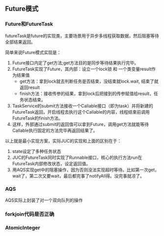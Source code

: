 ## Future模式

### Future和FutureTask

futureTask是future的实现类，主要场景用于异步多线程获取数据，然后阻塞等待全部结果返回。

简单来说Future模式实现是：

1. Future接口内定了get方法;get方法目的是同步等待结果执行完毕。
2. FutureTask实现了Future，其内部：设立一个lock锁 和 一个类变量result作为结果值
   - get方法：拿到lock就去判断任务是否结束，没结束就lock.wait, 结束了就返回result
   - finish方法：接收传参的结果，拿到lock后把接到的传参赋值给result，任务状态结束。
3. TaskService的submit方法接收一个Callable接口（即为task）并将新建的FutureTask返回，开启线程去执行这个Callable的内容，线程结束前调用FutureTask的finish方法。
4. 这样，外部通过submit的返回值可以拿到Future，调用get方法就能等待Callable执行固定的方法完毕再返回结果了。

以上就是最小实现方案，实际JUC的实现和上面的区别在于：

1. state设定了多种任务状态
2. JUC的FutureTask同时实现了Runnable接口，核心的执行方法run在FutureTask内部修改状态，设定返回值。
3. 用AQS实现get中的阻塞操作，因为否则没法实现超时等待。比如第一次get，wait了，第二次又要wait，最后都完事了notifyAll得。没完事就凉了。

### AQS

AQS实际上封装了对一个双向队列的操作

### forkjoin代码是否正确



### AtomicInteger